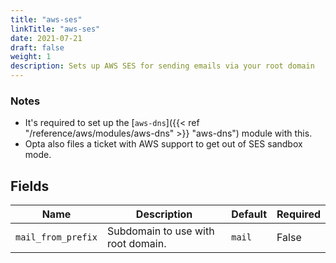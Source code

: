 ```yaml
---
title: "aws-ses"
linkTitle: "aws-ses"
date: 2021-07-21
draft: false
weight: 1
description: Sets up AWS SES for sending emails via your root domain
---
```


### Notes

- It's required to set up the [`aws-dns`]({{< ref "/reference/aws/modules/aws-dns" >}} "aws-dns") module with this.
- Opta also files a ticket with AWS support to get out of SES sandbox mode.


## Fields


| Name      | Description | Default | Required |
| ----------- | ----------- | ------- | -------- |
| `mail_from_prefix` | Subdomain to use with root domain. | `mail` | False |